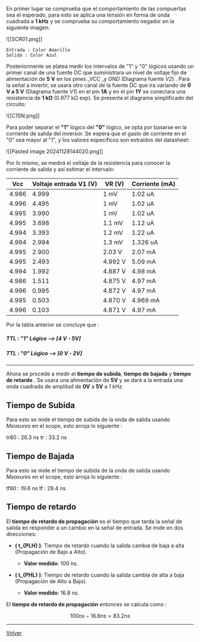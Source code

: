 En primer lugar se comprueba que el comportamiento de las compuertas sea el esperado, para esto se aplica una tensión en forma de onda cuadrada a **1 kHz** y se comprueba su comportamiento negador en la siguiente imagen:

![[SCR01.png]]

	Entrada : Color Amarillo
	Salida : Color Azul

Posteriormente se platea medir los intervalos de "1" y "0" lógicos usando un primer canal de una fuente DC que suministrara un nivel de voltaje fijo de alimentación de **5 V** en los pines _VCC _y _GND_ (Diagrama fuente *V2*) .  Para la señal a invertir, se usara otro canal de la fuente DC que ira variando de **0 V a 5 V**  (Diagrama fuente *V1*) en el pin **1A**  y  en el pin  **1Y** se conectara una resistencia de **1 kΩ** (0.977 kΩ exp).  Se presenta el diagrama simplificado del circuito:

![[C1SN.png]]

Para poder separar el **"1"** lógico del **"0"** lógico,  se opta por basarse en la corriente de salida del inversor. Se espera que el gasto de corriente en el "0" sea mayor al "1", y los valores específicos son extraídos del datasheet:

![[Pasted image 20241128144020.png]]

Por lo mismo, se medirá el voltaje de la resistencia para conocer la corriente de salida y así estimar el intervalo:

| **Vcc** | **Voltaje entrada V1 (V)** | **VR (V)** | **Corriente (mA)** |
| ------- | -------------------------- | ---------- | ------------------ |
| 4.986   | 4.999                      | 1 mV       | 1.02 uA            |
| 4.996   | 4.495                      | 1 mV       | 1.02 uA            |
| 4.995   | 3.990                      | 1 mV       | 1.02 uA            |
| 4.995   | 3.698                      | 1.1 mV     | 1.12 uA            |
| 4.994   | 3.393                      | 1.2 mV     | 1.22 uA            |
| 4.994   | 2.994                      | 1.3 mV     | 1.326 uA           |
| 4.995   | 2.900                      | 2.03 V     | 2.07 mA            |
| 4.995   | 2.493                      | 4.992 V    | 5.09 mA            |
| 4.994   | 1.992                      | 4.887 V    | 4.98 mA            |
| 4.986   | 1.511                      | 4.875 V    | 4.97 mA            |
| 4.996   | 0.995                      | 4.872 V    | 4.97 mA            |
| 4.995   | 0.503                      | 4.870 V    | 4.969 mA           |
| 4.996   | 0.103                      | 4.871 V    | 4.97 mA            |


Por la tabla anterior se concluye que :

##### TTL : "1" Lógico  --> [4 V - 5V]
##### TTL : "0" Lógico  --> [0 V - 2V]

--- 

Ahora se procede a medir el **tiempo de subida**, **tiempo de bajada** y **tiempo de retardo** . Se usara una alimentación de **5V** y se dará a la entrada una onda cuadrada de amplitud de **0V** a **5V** a _1 kHz_.

## Tiempo de Subida

Para esto se mide el tiempo de subida de la onda de salida usando _Measures_ en el scope, esto arroja lo siguiente :

tr80 : 26.3 ns
tr : 33.2 ns
## Tiempo de Bajada

Para esto se mide el tiempo de subida de la onda de salida usando _Measures_ en el scope, esto arroja lo siguiente :

tf80 : 19.6 ns
tf : 29.4 ns

## Tiempo de retardo

El **tiempo de retardo de propagación** es el tiempo que tarda la señal de salida en responder a un cambio en la señal de entrada. Se mide en dos direcciones:

- **\( t_{PLH} \)**: Tiempo de retardo cuando la salida cambia de baja a alta (Propagación de Bajo a Alto).
  - **Valor medido**: 100 ns.

- **\( t_{PHL} \)**: Tiempo de retardo cuando la salida cambia de alta a baja (Propagación de Alto a Bajo).
  - **Valor medido**: 16.8 ns.
  
El **tiempo de retardo de propagación** entonces se calcula como :

$$ 100 ns - 16.8ns = 83.2 ns$$




---


[Volver](https://github.com/juamorenogo/Digital_2024_2/tree/main/Lab_01/SN70LS04)
